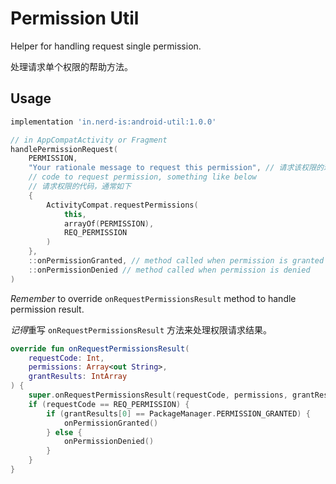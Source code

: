 # Permission Util
Helper for handling request single permission.

处理请求单个权限的帮助方法。

## Usage

```groovy
implementation 'in.nerd-is:android-util:1.0.0'
```

```kotlin
// in AppCompatActivity or Fragment
handlePermissionRequest(
    PERMISSION,
    "Your rationale message to request this permission", // 请求该权限的理由
    // code to request permission, something like below
    // 请求权限的代码，通常如下
    {
        ActivityCompat.requestPermissions(
            this,
            arrayOf(PERMISSION),
            REQ_PERMISSION
        )
    },
    ::onPermissionGranted, // method called when permission is granted  获得权限时调用的方法
    ::onPermissionDenied // method called when permission is denied     拒绝权限时调用的方法
)
```

*Remember* to override `onRequestPermissionsResult` method to handle permission result.

*记得*重写 `onRequestPermissionsResult` 方法来处理权限请求结果。

```kotlin
override fun onRequestPermissionsResult(
    requestCode: Int,
    permissions: Array<out String>,
    grantResults: IntArray
) {
    super.onRequestPermissionsResult(requestCode, permissions, grantResults)
    if (requestCode == REQ_PERMISSION) {
        if (grantResults[0] == PackageManager.PERMISSION_GRANTED) {
            onPermissionGranted()
        } else {
            onPermissionDenied()
        }
    }
}
```
